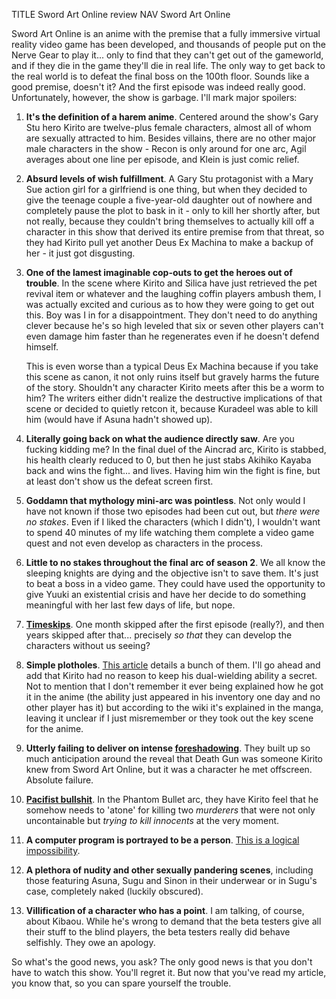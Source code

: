 TITLE Sword Art Online review
NAV Sword Art Online

Sword Art Online is an anime with the premise that a fully immersive virtual reality video game has been developed, and thousands of people put on the Nerve Gear to play it... only to find that they can't get out of the gameworld, and if they die in the game they'll die in real life. The only way to get back to the real world is to defeat the final boss on the 100th floor. Sounds like a good premise, doesn't it? And the first episode was indeed really good. Unfortunately, however, the show is garbage. I'll mark major spoilers:


1. **It's the definition of a harem anime**. Centered around the show's Gary Stu hero Kirito are twelve-plus female characters, almost all of whom are sexually attracted to him. Besides villains, there are no other major male characters in the show - Recon is only around for one arc, Agil averages about one line per episode, and Klein is just comic relief.

2. **Absurd levels of wish fulfillment**. A Gary Stu protagonist with a Mary Sue action girl for a girlfriend is one thing, but when they decided to give the teenage couple a five-year-old daughter out of nowhere and completely pause the plot to bask in it - only to kill her shortly after, but not really, because they couldn't bring themselves to actually kill off a character in this show that derived its entire premise from that threat, so they had Kirito pull yet another Deus Ex Machina to make a backup of her - it just got disgusting.

3. **One of the lamest imaginable cop-outs to get the heroes out of trouble**. In the scene where Kirito and Silica have just retrieved the pet revival item or whatever and the laughing coffin players ambush them, I was actually excited and curious as to how they were going to get out this. Boy was I in for a disappointment. They don't need to do anything clever because he's so high leveled that six or seven other players can't even damage him faster than he regenerates even if he doesn't defend himself.

	This is even worse than a typical Deus Ex Machina because if you take this scene as canon, it not only ruins itself but gravely harms the future of the story. Shouldn't any character Kirito meets after this be a worm to him? The writers either didn't realize the destructive implications of that scene or decided to quietly retcon it, because Kuradeel was able to kill him (would have if Asuna hadn't showed up).

4. **Literally going back on what the audience directly saw**. <span class="spoiler">Are you fucking kidding me? In the final duel of the Aincrad arc, Kirito is stabbed, his health clearly reduced to 0, but then he just stabs Akihiko Kayaba back and wins the fight... and lives. Having him win the fight is fine, but at least don't show us the defeat screen first.</span>

5. **Goddamn that mythology mini-arc was pointless**. Not only would I have not known if those two episodes had been cut out, but *there were no stakes*. Even if I liked the characters (which I didn't), I wouldn't want to spend 40 minutes of my life watching them complete a video game quest and not even develop as characters in the process.

6. **Little to no stakes throughout the final arc of season 2**. <span class="spoiler">We all know the sleeping knights are dying and the objective isn't to save them. It's just to beat a boss in a video game. They could have used the opportunity to give Yuuki an existential crisis and have her decide to do something meaningful with her last few days of life, but nope.</span>

7. **[Timeskips](/fiction/time_skips)**. One month skipped after the first episode (really?), and then years skipped after that... precisely *so that* they can develop the characters without us seeing?

8. **Simple plotholes**. [This article](https://tvtropes.org/pmwiki/pmwiki.php/WhatAnIdiot/SwordArtOnline) details a bunch of them. I'll go ahead and add that Kirito had no reason to keep his dual-wielding ability a secret. Not to mention that I don't remember it ever being explained how he got it in the anime (the ability just appeared in his inventory one day and no other player has it) but according to the wiki it's explained in the manga, leaving it unclear if I just misremember or they took out the key scene for the anime.

9. **Utterly failing to deliver on intense [foreshadowing](/fiction/foreshadowing)**. They built up so much anticipation around the reveal that Death Gun was someone Kirito knew from Sword Art Online, but it was a character he met offscreen. Absolute failure.

10. **[Pacifist bullshit](/protagonism/retribution)**. In the Phantom Bullet arc, they have Kirito feel that he somehow needs to 'atone' for killing two *murderers* that were not only uncontainable but *trying to kill innocents* at the very moment.

11. **A computer program is portrayed to be a person**. [This is a logical impossibility](/protagonism/metaphysics).

12. **A plethora of nudity and other sexually pandering scenes**, including those featuring Asuna, Sugu and Sinon in their underwear or in Sugu's case, completely naked (luckily obscured).

13. **Villification of a character who has a point**. I am talking, of course, about Kibaou. While he's wrong to demand that the beta testers give all their stuff to the blind players, the beta testers really did behave selfishly. They owe an apology.

So what's the good news, you ask? The only good news is that you don't have to watch this show. You'll regret it. But now that you've read my article, you know that, so you can spare yourself the trouble.
